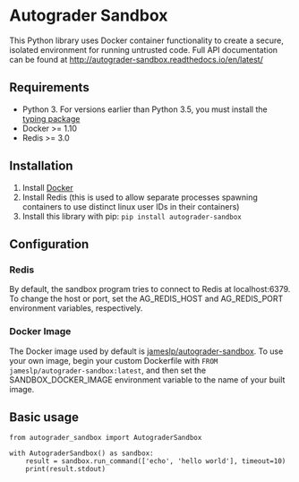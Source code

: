# Autograder Sandbox

This Python library uses Docker container functionality to create a secure, isolated environment for running untrusted code.
Full API documentation can be found at http://autograder-sandbox.readthedocs.io/en/latest/

## Requirements
- Python 3. For versions earlier than Python 3.5, you must install the [typing package](https://pypi.python.org/pypi/typing)
- Docker >= 1.10
- Redis >= 3.0

## Installation
1. Install [Docker](https://docs.docker.com/engine/installation/)
1. Install Redis (this is used to allow separate processes spawning containers to use distinct linux user IDs in their containers)
1. Install this library with pip: `pip install autograder-sandbox`

## Configuration
### Redis
By default, the sandbox program tries to connect to Redis at localhost:6379. To change the host or port, set the AG_REDIS_HOST
and AG_REDIS_PORT environment variables, respectively.

### Docker Image
The Docker image used by default is [jameslp/autograder-sandbox](https://hub.docker.com/r/jameslp/autograder-sandbox/).
To use your own image, begin your custom Dockerfile with `FROM jameslp/autograder-sandbox:latest`, and then set the SANDBOX_DOCKER_IMAGE environment variable to the name of your built image.

## Basic usage
```
from autograder_sandbox import AutograderSandbox

with AutograderSandbox() as sandbox:
    result = sandbox.run_command(['echo', 'hello world'], timeout=10)
    print(result.stdout)
```
